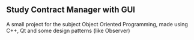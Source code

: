 ## Study Contract Manager with GUI

A small project for the subject Object Oriented Programming, made using C++, Qt and some design patterns (like Observer)
